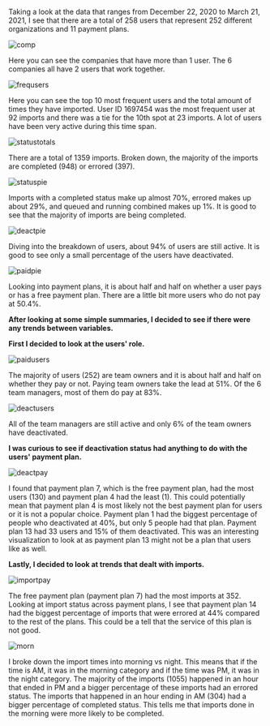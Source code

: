 Taking a look at the data that ranges from December 22, 2020 to March 21, 2021, I see that there are a total of 258 users that represent 252 different organizations and 11 payment plans.

![comp](https://user-images.githubusercontent.com/67920437/112703865-da015800-8e6e-11eb-9913-65b973749b2e.png)

Here you can see the companies that have more than 1 user. The 6 companies all have 2 users that work together.

![frequsers](https://user-images.githubusercontent.com/67920437/112703987-5a27bd80-8e6f-11eb-91d6-fe6240be53f3.png)

Here you can see the top 10 most frequent users and the total amount of times they have imported. User ID 1697454 was the most frequent user at 92 imports and there was a tie for the 10th spot at 23 imports. A lot of users have been very active during this time span.

![statustotals](https://user-images.githubusercontent.com/67920437/112704209-1c776480-8e70-11eb-9e4b-c6b615f338fd.png)

There are a total of 1359 imports. Broken down, the majority of the imports are completed (948) or errored (397).

![statuspie](https://user-images.githubusercontent.com/67920437/112704508-41200c00-8e71-11eb-8343-5cbc755b7c43.png)

Imports with a completed status make up almost 70%, errored makes up about 29%, and queued and running combined makes up 1%. It is good to see that the majority of imports are being completed.

![deactpie](https://user-images.githubusercontent.com/67920437/112704681-dc18e600-8e71-11eb-9f71-10988830e38b.png)

Diving into the breakdown of users, about 94% of users are still active. It is good to see only a small percentage of the users have deactivated.

![paidpie](https://user-images.githubusercontent.com/67920437/112704693-e0450380-8e71-11eb-8a07-961f2e9feed2.png)

Looking into payment plans, it is about half and half on whether a user pays or has a free payment plan. There are a little bit more users who do not pay at 50.4%.

**After looking at some simple summaries, I decided to see if there were any trends between variables.**

**First I decided to look at the users' role.**

![paidusers](https://user-images.githubusercontent.com/67920437/112704973-1cc52f00-8e73-11eb-9374-bf676f9cb7c9.png)

The majority of users (252) are team owners and it is about half and half on whether they pay or not. Paying team owners take the lead at 51%. Of the 6 team managers, most of them do pay at 83%.

![deactusers](https://user-images.githubusercontent.com/67920437/112705052-7e859900-8e73-11eb-92a6-0c4aecad688d.png)

All of the team managers are still active and only 6% of the team owners have deactivated.

**I was curious to see if deactivation status had anything to do with the users' payment plan.**

![deactpay](https://user-images.githubusercontent.com/67920437/112712632-32544c00-8ea7-11eb-871a-f2eb0be51e50.png)

I found that payment plan 7, which is the free payment plan, had the most users (130) and payment plan 4 had the least (1). This could potentially mean that payment plan 4 is most likely not the best payment plan for users or it is not a popular choice. Payment plan 1 had the biggest percentage of people who deactivated at 40%, but only 5 people had that plan. Payment plan 13 had 33 users and 15% of them deactivated. This was an interesting visualization to look at as payment plan 13 might not be a plan that users like as well.

**Lastly, I decided to look at trends that dealt with imports.**

![importpay](https://user-images.githubusercontent.com/67920437/112712641-3e400e00-8ea7-11eb-9809-062e381c7ad8.png)

The free payment plan (payment plan 7) had the most imports at 352. Looking at import status across payment plans, I see that payment plan 14 had the biggest percentage of imports that were errored at 44% compared to the rest of the plans. This could be a tell that the service of this plan is not good. 

![morn](https://user-images.githubusercontent.com/67920437/112705350-b80ad400-8e74-11eb-9e72-f7a64495ad94.png)

I broke down the import times into morning vs night. This means that if the time is AM, it was in the morning category and if the time was PM, it was in the night category. The majority of the imports (1055) happened in an hour that ended in PM and a bigger percentage of these imports had an errored status. The imports that happened in an hour ending in AM (304) had a bigger percentage of completed status. This tells me that imports done in the morning were more likely to be completed.














